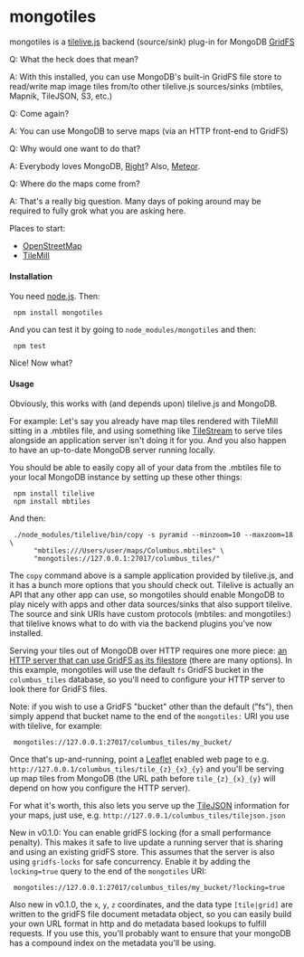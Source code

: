 mongotiles
==============================

mongotiles is a [tilelive.js](https://github.com/mapbox/tilelive.js) backend (source/sink) plug-in for MongoDB [GridFS](http://docs.mongodb.org/manual/core/gridfs/)

Q: What the heck does that mean?

A: With this installed, you can use MongoDB's built-in GridFS file store to read/write map image tiles from/to other tilelive.js sources/sinks (mbtiles, Mapnik, TileJSON, S3, etc.)

Q: Come again?

A: You can use MongoDB to serve maps (via an HTTP front-end to GridFS)

Q: Why would one want to do that?

A: Everybody loves MongoDB, [Right](https://duckduckgo.com/?q=why+I+love+mongodb)?  Also, [Meteor](https://www.meteor.com/).

Q: Where do the maps come from?

A: That's a really big question. Many days of poking around may be required to fully grok what you are asking here.

Places to start:

+ [OpenStreetMap](http://www.openstreetmap.org)
+ [TileMill](https://www.mapbox.com/tilemill/)

#### Installation

You need [node.js](http://nodejs.org/).  Then:

     npm install mongotiles

And you can test it by going to `node_modules/mongotiles` and then:

     npm test

Nice!  Now what?

#### Usage

Obviously, this works with (and depends upon) tilelive.js and MongoDB.

For example: Let's say you already have map tiles rendered with TileMill sitting in a .mbtiles file, and using something like [TileStream](https://github.com/mapbox/tilestream) to serve tiles alongside an application server isn't doing it for you. And you also happen to have an up-to-date MongoDB server running locally.

You should be able to easily copy all of your data from the .mbtiles file to your local MongoDB instance by setting up these other things:

     npm install tilelive
     npm install mbtiles

And then:

     ./node_modules/tilelive/bin/copy -s pyramid --minzoom=10 --maxzoom=18  \
          "mbtiles:///Users/user/maps/Columbus.mbtiles" \
          "mongotiles://127.0.0.1:27017/columbus_tiles/"

The `copy` command above is a sample application provided by tilelive.js, and it has a bunch more options that you should check out. Tilelive is actually an API that any other app can use, so mongotiles should enable MongoDB to play nicely with apps and other data sources/sinks that also support tilelive. The source and sink URIs have custom protocols (mbtiles: and mongotiles:) that tilelive knows what to do with via the backend plugins you've now installed.

Serving your tiles out of MongoDB over HTTP requires one more piece: [an HTTP server that can use GridFS as its filestore](https://github.com/search?q=gridFS+HTTP) (there are many options).  In this example, mongotiles will use the default `fs` GridFS bucket in the `columbus_tiles` database, so you'll need to configure your HTTP server to look there for GridFS files.

Note: if you wish to use a GridFS "bucket" other than the default ("fs"), then simply append that bucket name to the end of the `mongotiles:` URI you use with tilelive, for example:

     mongotiles://127.0.0.1:27017/columbus_tiles/my_bucket/

Once that's up-and-running, point a [Leaflet](http://leafletjs.com/) enabled web page to e.g. `http://127.0.0.1/columbus_tiles/tile_{z}_{x}_{y}` and you'll be serving up map tiles from MongoDB (the URL path before `tile_{z}_{x}_{y}` will depend on how you configure the HTTP server).

For what it's worth, this also lets you serve up the [TileJSON](https://github.com/mapbox/tilejson-spec) information for your maps, just use, e.g. `http://127.0.0.1/columbus_tiles/tilejson.json`

New in v0.1.0: You can enable gridFS locking (for a small performance penalty). This makes it safe to live update a running server that is sharing and using an existing gridFS store. This assumes that the server is also using `gridfs-locks` for safe concurrency. Enable it by adding the `locking=true` query to the end of the `mongotiles` URI:

     mongotiles://127.0.0.1:27017/columbus_tiles/my_bucket/?locking=true

Also new in v0.1.0, the `x`, `y`, `z` coordinates, and the data type `[tile|grid]` are written to the gridFS file document metadata object, so you can easily build your own URL format in http and do metadata based lookups to fulfill requests. If you use this, you'll probably want to ensure that your mongoDB has a compound index on the metadata you'll be using.